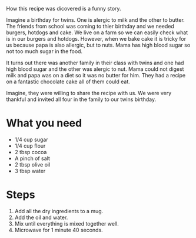 <!-- I love this recipe, because it's so simple to make.

Often times, I will skip the microwave stage, and just eat the brownie mix. There no egg in it, so it's not even a salmonella risk! -->

How this recipe was dicovered is a funny story. 

Imagine a birthday for twins. One is alergic to milk and the other to butter. The friends from school was coming to thier birthday and we needed burgers, hotdogs and cake. We live on a farm so we can easily check what is in our burgers and hotdogs. However, when we bake cake it is tricky for us because papa is also allergic, but to nuts. Mama has high blood sugar so not too much sugar in the food. 

It turns out there was another family in their class with twins and one had high blood sugar and the other was alergic to nut. Mama could not digest milk and papa was on a diet so it was no butter for him. They had a recipe on a fantastic chocolate cake all of them could eat. 

Imagine, they were willing to share the recipe with us. We were very thankful and invited all four in the family to our twins birthday. 

What you need
=============

* 1/4 cup sugar
* 1/4 cup flour
* 2 tbsp cocoa
* A pinch of salt
* 2 tbsp olive oil
* 3 tbsp water

Steps
=====

1. Add all the dry ingredients to a mug.
2. Add the oil and water.
3. Mix until everything is mixed together well.
4. Microwave for 1 minute 40 seconds.
